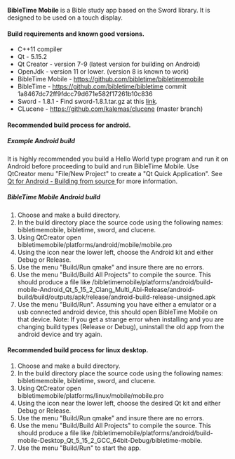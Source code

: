 
**BibleTime Mobile** is a Bible study app based on the Sword library. It is designed to be used on a touch display.

#### Build requirements and known good versions.
- C++11 compiler
- Qt - 5.15.2
- Qt Creator - version 7-9 (latest version for building on Android)
- OpenJdk - version 11 or lower. (version 8 is known to work)
- BibleTime Mobile - https://github.com/bibletime/bibletimemobile
- BibleTime - https://github.com/bibletime/bibletime commit 1a8467dc72ff9fdcc79d671e582f17261b10c836
- Sword - 1.8.1 - Find sword-1.8.1.tar.gz at this [link](http://crosswire.org/ftpmirror/pub/sword/source/v1.8/).
- CLucene - https://github.com/kalemas/clucene (master branch)
#### Recommended build process for android.
##### Example Android build
It is highly recommended you build a Hello World type program and run it on Android before proceeding to build and run BibleTime Mobile. Use QtCreator menu "File/New Project" to create a "Qt Quick Application".
See [Qt for Android - Building from source ](https://doc.qt.io/qt-5/android-building.html) for more information.

##### BibleTime Mobile Android build
1. Choose and make a build directory.
2. In the build directory place the source code using the following names: bibletimemobile, bibletime, sword, and clucene.
3. Using QtCreator open bibletimemobile/platforms/android/mobile/mobile.pro
4. Using the icon near the lower left, choose the Android kit and either Debug or Release.
5. Use the menu "Build/Run qmake" and insure there are no errors.
6. Use the menu "Build/Build All Projects" to compile the source. This should produce a file like <builddir>/bibletimemobile/platforms/android/build-mobile-Android_Qt_5_15_2_Clang_Multi_Abi-Release/android-build/build/outputs/apk/release/android-build-release-unsigned.apk
7. Use the menu "Build/Run". Assuming you have either a emulator or a usb connected android device, this should open BibleTime  Mobile on that device.
Note: If you get a strange error when installing and you are changing build types (Release or Debug), uninstall the old app from the android device and try again.


#### Recommended build process for linux desktop.
1. Choose and make a build directory.
2. In the build directory place the source code using the following names: bibletimemobile, bibletime, sword, and clucene.
3. Using QtCreator open bibletimemobile/platforms/linux/mobile/mobile.pro
4. Using the icon near the lower left, choose the desired Qt kit and either Debug or Release.
5. Use the menu "Build/Run qmake" and insure there are no errors.
6. Use the menu "Build/Build All Projects" to compile the source. This should produce a file like <builddir>/bibletimemobile/platforms/android/build-mobile-Desktop_Qt_5_15_2_GCC_64bit-Debug/bibletime-mobile.
7. Use the menu "Build/Run" to start the app.




